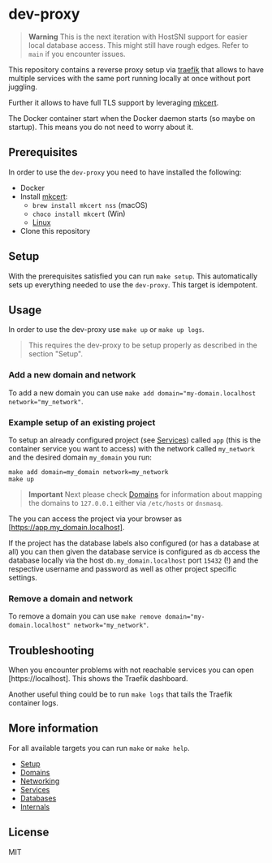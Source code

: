 # dev-proxy

> **Warning**
> This is the next iteration with HostSNI support for easier local database 
> access. This might still have rough edges. Refer to `main` if you encounter 
> issues.

This repository contains a reverse proxy setup via [traefik](https://traefik.io) 
that allows to have multiple services with the same port running locally at 
once without port juggling.

Further it allows to have full TLS support by leveraging [mkcert](https://mkcert.dev).

The Docker container start when the Docker daemon starts (so maybe on startup). This means you do not need to worry about it.

## Prerequisites

In order to use the `dev-proxy` you need to have installed the following:

- Docker
- Install [mkcert](https://mkcert.dev):
  - `brew install mkcert nss` (macOS)
  - `choco install mkcert` (Win)
  - [Linux](https://github.com/FiloSottile/mkcert#linux)
- Clone this repository

## Setup

With the prerequisites satisfied you can run `make setup`. This automatically 
sets up everything needed to use the `dev-proxy`. This target is idempotent.

## Usage

In order to use the dev-proxy use `make up` or `make up logs`. 

> This requires the dev-proxy to be setup properly as described in the section 
> "Setup".

### Add a new domain and network

To add a new domain you can use `make add domain="my-domain.localhost network="my_network"`.

### Example setup of an existing project

To setup an already configured project (see [Services](./docs/04_services.md)) 
called `app` (this is the container service you want to access) with the 
network called `my_network` and the desired domain `my_domain` you run:

```
make add domain=my_domain network=my_network
make up
```

> **Important**
> Next please check [Domains](./docs/02_domains.md) for information about mapping 
> the domains to `127.0.0.1` either via `/etc/hosts` or `dnsmasq`.

The you can access the project via your browser as [https://app.my_domain.localhost].

If the project has the database labels also configured (or has a database at 
all) you can then given the database service is configured as `db` access 
the database locally via the host `db.my_domain.localhost` port `15432` (!) and 
the respective username and password as well as other project specific settings.

### Remove a domain and network

To remove a domain you can use `make remove domain="my-domain.localhost" network="my_network"`.

## Troubleshooting

When you encounter problems with not reachable services you can open 
[https://localhost]. This shows the Traefik dashboard.

Another useful thing could be to run `make logs` that tails the Traefik 
container logs.

## More information

For all available targets you can run `make` or `make help`.

- [Setup](./docs/01_setup.md)
- [Domains](./docs/02_domains.md)
- [Networking](./docs/03_networking.md)
- [Services](./docs/04_services.md)
- [Databases](./docs/05_databases.md)
- [Internals](./docs/06_internals.md)

## License

MIT

